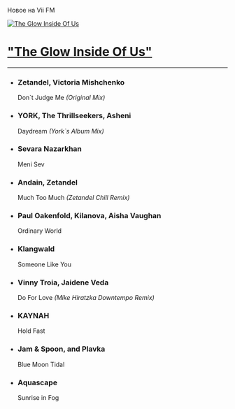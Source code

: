 Новое на Vii FM

[![The Glow Inside Of Us](https://viifm.art/data/image/collections/486701944_1222085432610715_4575141708735444856_n.jpg)][1]


# ["The Glow Inside Of Us"][1]

---

- ### Zetandel, Victoria Mishchenko
  Don`t Judge Me _(Original Mix)_

- ### YORK, The Thrillseekers, Asheni
  Daydream _(York`s Album Mix)_

- ### Sevara Nazarkhan
  Meni Sev

- ### Andain, Zetandel
  Much Too Much _(Zetandel Chill Remix)_

- ### Paul Oakenfold, Kilanova, Aisha Vaughan
  Ordinary World

- ### Klangwald
  Someone Like You

- ### Vinny Troia, Jaidene Veda
  Do For Love _(Mike Hiratzka Downtempo Remix)_

- ### KAYNAH
  Hold Fast

- ### Jam & Spoon, and Plavka
  Blue Moon Tidal

- ### Aquascape
  Sunrise in Fog




[1]: https://t.me/viifm_lux/1213
